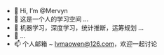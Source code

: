 - 👋 Hi, I’m @Mervyn
- 👀 这是一个人的学习空间 ...
- 🌱 机器学习，深度学习，统计推断，运筹规划 ...
- 💞️  ...
- 📫 个人邮箱 ~ lvmaowen@126.com，欢迎一起讨论
<!---
Mervyn2/Mervyn2 is a ✨ special ✨ repository because its `README.md` (this file) appears on your GitHub profile.
You can click the Preview link to take a look at your changes.
--
